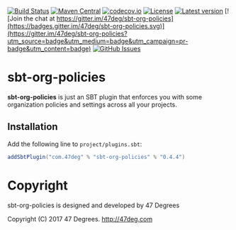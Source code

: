 
[comment]: # (Start Badges)

[![Build Status](https://travis-ci.org/47deg/sbt-org-policies.svg?branch=master)](https://travis-ci.org/47deg/sbt-org-policies) [![Maven Central](https://img.shields.io/badge/maven%20central-0.4.10-SNAPSHOT-green.svg)](https://maven-badges.herokuapp.com/maven-central/com.47deg/sbt-org-policies) [![codecov.io](http://codecov.io/github/47deg/sbt-org-policies/coverage.svg?branch=master)](http://codecov.io/github/47deg/sbt-org-policies?branch=master) [![License](https://img.shields.io/badge/license-Apache%202-blue.svg)](https://raw.githubusercontent.com/47deg/sbt-org-policies/master/LICENSE) [![Latest version](https://index.scala-lang.org/47deg/sbt-org-policies/sbt-org-policies/latest.svg)](https://index.scala-lang.org/47deg/sbt-org-policies/sbt-org-policies) [![Join the chat at https://gitter.im/47deg/sbt-org-policies](https://badges.gitter.im/47deg/sbt-org-policies.svg)](https://gitter.im/47deg/sbt-org-policies?utm_source=badge&utm_medium=badge&utm_campaign=pr-badge&utm_content=badge) [![GitHub Issues](https://img.shields.io/github/issues/47deg/sbt-org-policies.svg)](https://github.com/47deg/sbt-org-policies/issues)

[comment]: # (End Badges)
# sbt-org-policies

**sbt-org-policies** is just an SBT plugin that enforces you with some organization policies and settings across all your projects.

## Installation

Add the following line to `project/plugins.sbt`:

```scala
addSbtPlugin("com.47deg" % "sbt-org-policies" % "0.4.4")
```

[comment]: # (Start Copyright)
# Copyright

sbt-org-policies is designed and developed by 47 Degrees

Copyright (C) 2017 47 Degrees. <http://47deg.com>

[comment]: # (End Copyright)